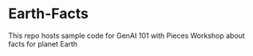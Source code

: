 # Earth-Facts
This repo hosts sample code for GenAI 101 with Pieces Workshop about facts for planet Earth 
